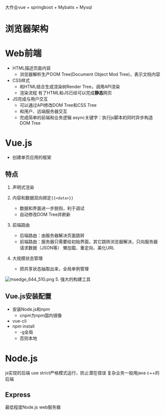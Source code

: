 大作业vue + springboot + Mybatis + Mysql
# 浏览器架构


# Web前端
- HTML描述页面内容
	- 浏览器解析生产DOM Tree(Document Object Mod Tree)，表示文档内容
- CSS样式
	- 和HTML结合生成渲染树Render Tree，调用API渲染
	- 渲染流程
有了HTML和JS已经可以完成**静态**网页
- JS完成与用户交互
	- 可以通过API修改DOM Tree和CSS Tree
	- 和用户、远端服务器交互
	- 完成简单的前端和业务逻辑
async关键字：执行js脚本的同时异步构造DOM Tree


# Vue.js
- 创建单页应用的框架
## 特点
1. 声明式渲染
2. 内容和数据双向绑定`{{<data>}}` 
	- 数据和界面进一步脱钩，利于调试
	- 自动修改DOM Tree并刷新
3. 前端路由
	- 后端路由：由服务器解决页面跳转
	- 前端路由：服务器只需要给初始界面，其它跳转浏览器解决，只向服务器请求数据（JSON等）
懒加载、重定向、美化URL

4. 大规模状态管理
	- 把共享状态抽取出来，全局单例管理

![msedge_644_510.png](https://chillcharlie-img.oss-cn-hangzhou.aliyuncs.com/imgae/2023/03/03/8b1536c100a17c7ea2537d497efba02d_msedge_644_510.png)
5. 强大的构建工具


## Vue.js安装配置
- 安装Node.js和npm
	- cnpm为npm国内镜像
- vue-cli
- npm install
	- -g全局
	- 否则本地


# Node.js
js实现的后端
use strict严格模式运行，防止潜在错误
复杂业务一般用java c++的后端

## Express
最低程度Node.js web服务器
